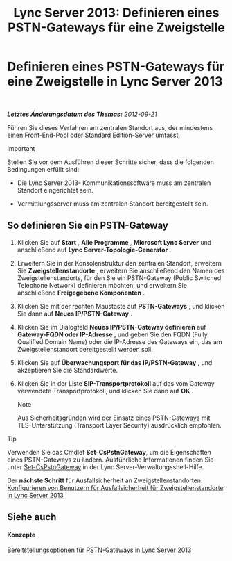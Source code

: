 ﻿---
title: 'Lync Server 2013: Definieren eines PSTN-Gateways für eine Zweigstelle'
TOCTitle: Definieren eines PSTN-Gateways für eine Zweigstelle
ms:assetid: 87be2fe2-1d56-4062-b430-439d4536414c
ms:mtpsurl: https://technet.microsoft.com/de-de/library/Gg398689(v=OCS.15)
ms:contentKeyID: 49294653
ms.date: 05/19/2016
mtps_version: v=OCS.15
ms.translationtype: HT
---

# Definieren eines PSTN-Gateways für eine Zweigstelle in Lync Server 2013

 

_**Letztes Änderungsdatum des Themas:** 2012-09-21_

Führen Sie dieses Verfahren am zentralen Standort aus, der mindestens einen Front-End-Pool oder Standard Edition-Server umfasst.


> [!IMPORTANT]
> Stellen Sie vor dem Ausführen dieser Schritte sicher, dass die folgenden Bedingungen erfüllt sind: 
> <UL>
> <LI>
> <P>Die Lync Server 2013- Kommunikationssoftware muss am zentralen Standort eingerichtet sein.</P>
> <LI>
> <P>Vermittlungsserver muss am zentralen Standort bereitgestellt sein.</P></LI></UL>



## So definieren Sie ein PSTN-Gateway

1.  Klicken Sie auf **Start** , **Alle Programme** , **Microsoft Lync Server** und anschließend auf **Lync Server-Topologie-Generator** .

2.  Erweitern Sie in der Konsolenstruktur den zentralen Standort, erweitern Sie **Zweigstellenstandorte** , erweitern Sie anschließend den Namen des Zweigstellenstandorts, für den Sie ein PSTN-Gateway (Public Switched Telephone Network) definieren möchten, und erweitern Sie anschließend **Freigegebene Komponenten** .

3.  Klicken Sie mit der rechten Maustaste auf **PSTN-Gateways** , und klicken Sie dann auf **Neues IP/PSTN-Gateway** .

4.  Klicken Sie im Dialogfeld **Neues IP/PSTN-Gateway definieren** auf **Gateway-FQDN oder IP-Adresse** , und geben Sie den FQDN (Fully Qualified Domain Name) oder die IP-Adresse des Gateways ein, das am Zweigstellenstandort bereitgestellt werden soll.

5.  Klicken Sie auf **Überwachungsport für das IP/PSTN-Gateway** , und akzeptieren Sie die Standardwerte.

6.  Klicken Sie in der Liste **SIP-Transportprotokoll** auf das vom Gateway verwendete Transportprotokoll, und klicken Sie dann auf **OK** .
    

    > [!NOTE]
    > Aus Sicherheitsgründen wird der Einsatz eines PSTN-Gateways mit TLS-Unterstützung (Transport Layer Security) ausdrücklich empfohlen.




> [!TIP]
> Verwenden Sie das Cmdlet <STRONG>Set-CsPstnGateway</STRONG>, um die Eigenschaften eines PSTN-Gateways zu ändern. Ausführliche Informationen finden Sie unter <A href="https://docs.microsoft.com/en-us/powershell/module/skype/Set-CsPstnGateway">Set-CsPstnGateway</A> in der Lync Server-Verwaltungsshell-Hilfe.



Der **nächste Schritt** für Ausfallsicherheit an Zweigstellenstandorten: [Konfigurieren von Benutzern für Ausfallsicherheit für Zweigstellenstandorte in Lync Server 2013](lync-server-2013-configuring-users-for-branch-site-resiliency.md)

## Siehe auch

#### Konzepte

[Bereitstellungsoptionen für PSTN-Gateways in Lync Server 2013](lync-server-2013-pstn-gateway-deployment-options.md)


